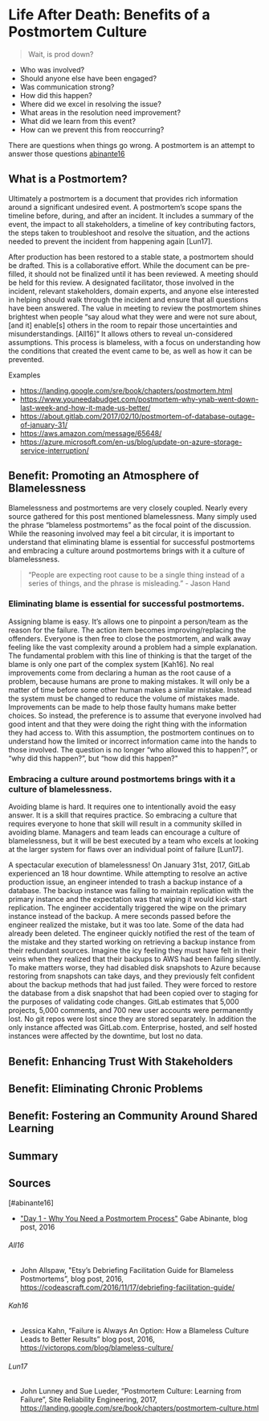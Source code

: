 # Life After Death: Benefits of a Postmortem Culture
> Wait, is prod down?

* Who was involved?
* Should anyone else have been engaged?
* Was communication strong?
* How did this happen?
* Where did we excel in resolving the issue?
* What areas in the resolution need improvement?
* What did we learn from this event?
* How can we prevent this from reoccurring?

There are questions when things go wrong. A postmortem is an attempt to answer those questions [abinante16](abinante16)

## What is a Postmortem?
Ultimately a postmortem is a document that provides rich information around a significant undesired event. A postmortem’s scope spans the timeline before, during, and after an incident. It includes a summary of the event, the impact to all stakeholders, a timeline of key contributing factors, the steps taken to troubleshoot and resolve the situation, and the actions needed to prevent the incident from happening again [Lun17]. 

After production has been restored to a stable state, a postmortem should be drafted. This is a collaborative effort. While the document can be pre-filled, it should not be finalized until it has been reviewed. A meeting should be held for this review. A designated facilitator, those involved in the incident, relevant stakeholders, domain experts, and anyone else interested in helping should walk through the incident and ensure that all questions have been answered. The value in meeting to review the postmortem shines brightest when people “say aloud what they were and were not sure about, [and it] enable[s] others in the room to repair those uncertainties and misunderstandings. [All16]” It allows others to reveal un-considered assumptions. This process is blameless, with a focus on understanding how the conditions that created the event came to be, as well as how it can be prevented.

Examples
* https://landing.google.com/sre/book/chapters/postmortem.html
* https://www.youneedabudget.com/postmortem-why-ynab-went-down-last-week-and-how-it-made-us-better/
* https://about.gitlab.com/2017/02/10/postmortem-of-database-outage-of-january-31/
* https://aws.amazon.com/message/65648/
* https://azure.microsoft.com/en-us/blog/update-on-azure-storage-service-interruption/

## Benefit: Promoting an Atmosphere of Blamelessness
Blamelessness and postmortems are very closely coupled. Nearly every source gathered for this post mentioned blamelessness. Many simply used the phrase “blameless postmortems” as the focal point of the discussion. While the reasoning involved may feel a bit circular, it is important to understand that eliminating blame is essential for successful postmortems and embracing a culture around postmortems brings with it a culture of blamelessness.

> “People are expecting root cause to be a single thing instead of a series of things, and the phrase is misleading.” - Jason Hand

### Eliminating blame is essential for successful postmortems.
Assigning blame is easy. It’s allows one to pinpoint a person/team as the reason for the failure. The action item becomes improving/replacing the offenders. Everyone is then free to close the postmortem, and walk away feeling like the vast complexity around a problem had a simple explanation. The fundamental problem with this line of thinking is that the target of the blame is only one part of the complex system [Kah16]. No real improvements come from declaring a human as the root cause of a problem, because humans are prone to making mistakes. It will only be a matter of time before some other human makes a similar mistake. Instead the system must be changed to reduce the volume of mistakes made. Improvements can be made to help those faulty humans make better choices. So instead, the preference is to assume that everyone involved had good intent and that they were doing the right thing with the information they had access to. With this assumption, the postmortem continues on to understand how the limited or incorrect information came into the hands to those involved. The question is no longer “who allowed this to happen?”, or “why did this happen?”, but “how did this happen?"

### Embracing a culture around postmortems brings with it a culture of blamelessness.
Avoiding blame is hard. It requires one to intentionally avoid the easy answer. It is a skill that requires practice. So embracing a culture that requires everyone to hone that skill will result in a community skilled in avoiding blame. Managers and team leads can encourage a culture of blamelessness, but it will be best executed by a team who excels at looking at the larger system for flaws over an individual point of failure [Lun17].

A spectacular execution of blamelessness!
On January 31st, 2017, GitLab experienced an 18 hour downtime. While attempting to resolve an active production issue, an engineer intended to trash a backup instance of a database. The backup instance was failing to maintain replication with the primary instance and the expectation was that wiping it would kick-start replication.
The engineer accidentally triggered the wipe on the primary instance instead of the backup.
A mere seconds passed before the engineer realized the mistake, but it was too late. Some of the data had already been deleted. The engineer quickly notified the rest of the team of the mistake and they started working on retrieving a backup instance from their redundant sources. Imagine the icy feeling they must have felt in their veins when they realized that their backups to AWS had been failing silently. To make matters worse, they had disabled disk snapshots to Azure because restoring from snapshots can take days, and they previously felt confident about the backup methods that had just failed. They were forced to restore the database from a disk snapshot that had been copied over to staging for the purposes of validating code changes. 
GitLab estimates that 5,000 projects, 5,000 comments, and 700 new user accounts were permanently lost. No git repos were lost since they are stored separately. In addition the only instance affected was GitLab.com. Enterprise, hosted, and self hosted instances were affected by the downtime, but lost no data.

## Benefit: Enhancing Trust With Stakeholders

## Benefit: Eliminating Chronic Problems

## Benefit: Fostering an Community Around Shared Learning

## Summary

## Sources
[#abinante16] 
* ["Day 1 - Why You Need a Postmortem Process"](https://sysadvent.blogspot.com/2016/12/day-1-why-you-need-postmortem-process.html) Gabe Abinante, blog post, 2016
###### All16 
* John Allspaw, "Etsy’s Debriefing Facilitation Guide for Blameless Postmortems”, blog post, 2016, https://codeascraft.com/2016/11/17/debriefing-facilitation-guide/
###### Kah16
* Jessica Kahn, “Failure is Always An Option: How a Blameless Culture Leads to Better Results” blog post, 2016, https://victorops.com/blog/blameless-culture/
###### Lun17 
* John Lunney and Sue Lueder, “Postmortem Culture: Learning from Failure”, Site Reliability Engineering, 2017, https://landing.google.com/sre/book/chapters/postmortem-culture.html


